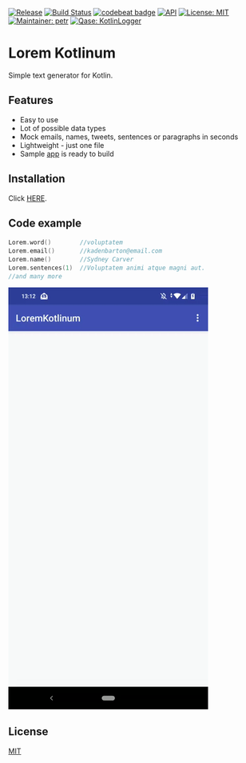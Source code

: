[![Release](https://jitpack.io/v/Qase/LoremKotlinum.svg)](https://jitpack.io/#Qase/LoremKotlinum)
[![Build Status](https://travis-ci.org/Qase/LoremKotlinum.svg?branch=master)](https://travis-ci.org/Qase/LoremKotlinum)
[![codebeat badge](https://codebeat.co/badges/ff17f01c-c270-4800-9315-4a12098b40dd)](https://codebeat.co/projects/github-com-qase-loremkotlinum-master)
[![API](https://img.shields.io/badge/API-19%2B-brightgreen.svg?style=flat)](https://android-arsenal.com/api?level=19)
[![License: MIT](https://img.shields.io/badge/License-MIT-yellow.svg)](https://opensource.org/licenses/MIT)
[![Maintainer: petr](https://img.shields.io/badge/Maintainer-petr-blue.svg)](mailto:petr.posvic@quanti.cz)
[![Qase: KotlinLogger](https://img.shields.io/badge/Qase-LoremKotlinum-ff69b4.svg)](https://github.com/Qase/LoremKotlinum)

# Lorem Kotlinum

Simple text generator for Kotlin.

## Features
* Easy to use
* Lot of possible data types
* Mock emails, names, tweets, sentences or paragraphs in seconds
* Lightweight - just one file
* Sample [app](github/sampleApp.png) is ready to build

## Installation

Click [HERE](https://jitpack.io/#Qase/LoremKotlinum).

## Code example

```Kotlin
Lorem.word()        //voluptatem
Lorem.email()       //kadenbarton@email.com
Lorem.name()        //Sydney Carver
Lorem.sentences(1)  //Voluptatem animi atque magni aut.
//and many more
```

<img src="github/loremkotlinum.gif" width="400">

## License
[MIT](https://github.com/nishanths/license/blob/master/LICENSE)
